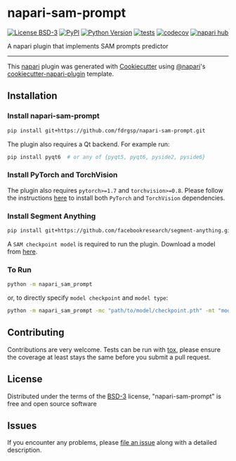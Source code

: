 # napari-sam-prompt

[![License BSD-3](https://img.shields.io/pypi/l/napari-sam-prompt.svg?color=green)](https://github.com/fdrgsp/napari-sam-prompt/raw/main/LICENSE)
[![PyPI](https://img.shields.io/pypi/v/napari-sam-prompt.svg?color=green)](https://pypi.org/project/napari-sam-prompt)
[![Python Version](https://img.shields.io/pypi/pyversions/napari-sam-prompt.svg?color=green)](https://python.org)
[![tests](https://github.com/fdrgsp/napari-sam-prompt/workflows/tests/badge.svg)](https://github.com/fdrgsp/napari-sam-prompt/actions)
[![codecov](https://codecov.io/gh/fdrgsp/napari-sam-prompt/branch/main/graph/badge.svg)](https://codecov.io/gh/fdrgsp/napari-sam-prompt)
[![napari hub](https://img.shields.io/endpoint?url=https://api.napari-hub.org/shields/napari-sam-prompt)](https://napari-hub.org/plugins/napari-sam-prompt)

A napari plugin that implements SAM prompts predictor

----------------------------------

This [napari] plugin was generated with [Cookiecutter] using [@napari]'s [cookiecutter-napari-plugin] template.

<!--
Don't miss the full getting started guide to set up your new package:
https://github.com/napari/cookiecutter-napari-plugin#getting-started

and review the napari docs for plugin developers:
https://napari.org/stable/plugins/index.html
-->

## Installation

### Install napari-sam-prompt

```bash
pip install git+https://github.com/fdrgsp/napari-sam-prompt.git
```

The plugin also requires a Qt backend. For example run:

```bash
pip install pyqt6  # or any of {pyqt5, pyqt6, pyside2, pyside6}
```

### Install PyTorch and TorchVision

The plugin also requires `pytorch>=1.7` and `torchvision>=0.8`. Please follow the instructions [here](https://pytorch.org/get-started/locally/) to install both `PyTorch` and `TorchVision` dependencies.

### Install Segment Anything

```bash
pip install git+https://github.com/facebookresearch/segment-anything.git
```

A `SAM checkpoint model` is required to run the plugin. Download a model from [here](https://github.com/facebookresearch/segment-anything?tab=readme-ov-file#model-checkpoints).

### To Run

```bash
python -m napari_sam_prompt
```

or, to directly specify `model checkpoint` and `model type`:

```bash
python -m napari_sam_prompt -mc "path/to/model/checkpoint.pth" -mt "model_type"
```

## Contributing

Contributions are very welcome. Tests can be run with [tox], please ensure
the coverage at least stays the same before you submit a pull request.

## License

Distributed under the terms of the [BSD-3] license,
"napari-sam-prompt" is free and open source software

## Issues

If you encounter any problems, please [file an issue] along with a detailed description.

[napari]: https://github.com/napari/napari
[Cookiecutter]: https://github.com/audreyr/cookiecutter
[@napari]: https://github.com/napari
[MIT]: http://opensource.org/licenses/MIT
[BSD-3]: http://opensource.org/licenses/BSD-3-Clause
[GNU GPL v3.0]: http://www.gnu.org/licenses/gpl-3.0.txt
[GNU LGPL v3.0]: http://www.gnu.org/licenses/lgpl-3.0.txt
[Apache Software License 2.0]: http://www.apache.org/licenses/LICENSE-2.0
[Mozilla Public License 2.0]: https://www.mozilla.org/media/MPL/2.0/index.txt
[cookiecutter-napari-plugin]: https://github.com/napari/cookiecutter-napari-plugin

[file an issue]: https://github.com/fdrgsp/napari-sam-prompt/issues

[napari]: https://github.com/napari/napari
[tox]: https://tox.readthedocs.io/en/latest/
[pip]: https://pypi.org/project/pip/
[PyPI]: https://pypi.org/

